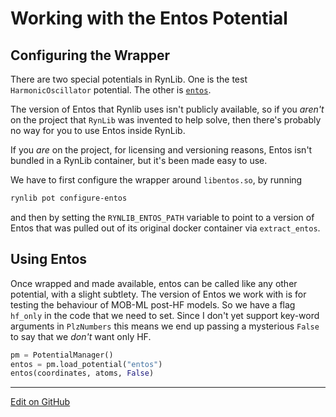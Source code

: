 # Working with the Entos Potential

## Configuring the Wrapper

There are two special potentials in RynLib. One is the test `HarmonicOscillator` potential. The other is [`entos`](https://www.entos.info/). 

The version of Entos that Rynlib uses isn't publicly available, so if you _aren't_ on the project that `RynLib` was invented to help solve, then there's probably no way for you to use Entos inside RynLib.

If you _are_ on the project, for licensing and versioning reasons, Entos isn't bundled in a RynLib container, but it's been made easy to use.

We have to first configure the wrapper around `libentos.so`, by running

```bash
rynlib pot configure-entos
```

and then by setting the `RYNLIB_ENTOS_PATH` variable to point to a version of Entos that was pulled out of its original docker container via `extract_entos`.

## Using Entos

Once wrapped and made available, entos can be called like any other potential, with a slight subtlety. 
The version of Entos we work with is for testing the behaviour of MOB-ML post-HF models. 
So we have a flag `hf_only` in the code that we need to set. Since I don't yet support key-word arguments in `PlzNumbers` this means we end up passing a mysterious `False` to say that we _don't_ want only HF.

```python
pm = PotentialManager()
entos = pm.load_potential("entos")
entos(coordinates, atoms, False)
```

---
[Edit on GitHub <i class="fab fa-github" aria-hidden="true"></i>](https://github.com/McCoyGroup/References/edit/gh-pages/Documentation/RynLib/Entos.md)